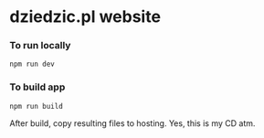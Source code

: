 # dziedzic.pl website

### To run locally

`npm run dev`

### To build app

`npm run build`

After build, copy resulting files to hosting. Yes, this is my CD atm.
